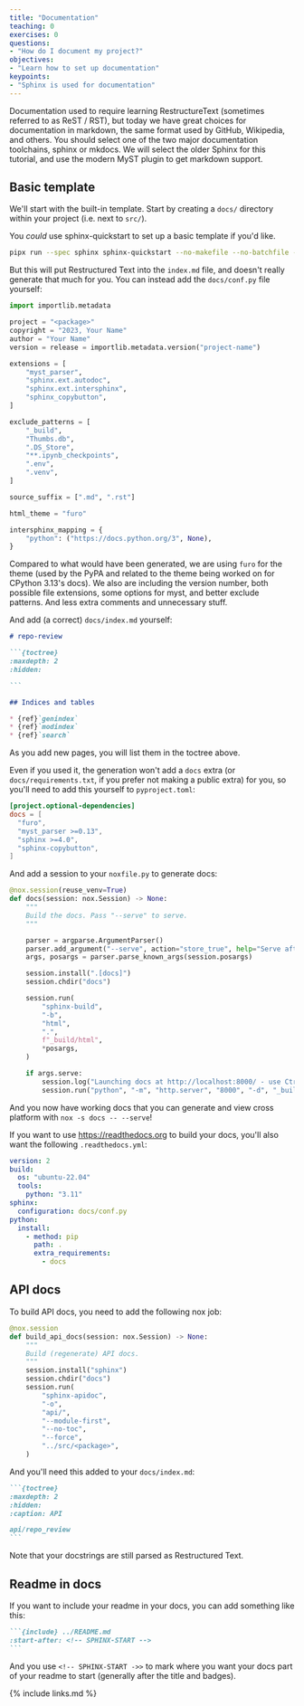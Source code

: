 ```yaml
---
title: "Documentation"
teaching: 0
exercises: 0
questions:
- "How do I document my project?"
objectives:
- "Learn how to set up documentation"
keypoints:
- "Sphinx is used for documentation"
---
```


Documentation used to require learning RestructureText (sometimes referred to as
ReST / RST), but today we have great choices for documentation in markdown, the
same format used by GitHub, Wikipedia, and others.  You should select one of the
two major documentation toolchains, sphinx or mkdocs. We will select the older
Sphinx for this tutorial, and use the modern MyST plugin to get markdown
support.

## Basic template

We'll start with the built-in template. Start by creating a `docs/` directory
within your project (i.e. next to `src/`).

You _could_ use sphinx-quickstart to set up a basic template if you'd like.

```bash
pipx run --spec sphinx sphinx-quickstart --no-makefile --no-batchfile --ext-autodoc --ext-intersphinx --extensions myst_parser --suffix .md docs
```

But this will put Restructured Text into the `index.md` file, and doesn't really generate that much for you. You can instead add the `docs/conf.py` file yourself:

```python
import importlib.metadata

project = "<package>"
copyright = "2023, Your Name"
author = "Your Name"
version = release = importlib.metadata.version("project-name")

extensions = [
    "myst_parser",
    "sphinx.ext.autodoc",
    "sphinx.ext.intersphinx",
    "sphinx_copybutton",
]

exclude_patterns = [
    "_build",
    "Thumbs.db",
    ".DS_Store",
    "**.ipynb_checkpoints",
    ".env",
    ".venv",
]

source_suffix = [".md", ".rst"]

html_theme = "furo"

intersphinx_mapping = {
    "python": ("https://docs.python.org/3", None),
}
```

Compared to what would have been generated, we are using `furo` for the theme
(used by the PyPA and related to the theme being worked on for CPython 3.13's
docs). We also are including the version number, both possible file extensions,
some options for myst, and better exclude patterns. And less extra comments and
unnecessary stuff.

And add (a correct) `docs/index.md` yourself:

````md
# repo-review

```{toctree}
:maxdepth: 2
:hidden:

```

## Indices and tables

* {ref}`genindex`
* {ref}`modindex`
* {ref}`search`
````

As you add new pages, you will list them in the toctree above.

Even if you used it, the generation won't add a `docs` extra (or
`docs/requirements.txt`, if you prefer not making a public extra) for you, so
you'll need to add this yourself to `pyproject.toml`:

```toml
[project.optional-dependencies]
docs = [
  "furo",
  "myst_parser >=0.13",
  "sphinx >=4.0",
  "sphinx-copybutton",
]

```

And add a session to your `noxfile.py` to generate docs:

```python
@nox.session(reuse_venv=True)
def docs(session: nox.Session) -> None:
    """
    Build the docs. Pass "--serve" to serve.
    """

    parser = argparse.ArgumentParser()
    parser.add_argument("--serve", action="store_true", help="Serve after building")
    args, posargs = parser.parse_known_args(session.posargs)

    session.install(".[docs]")
    session.chdir("docs")

    session.run(
        "sphinx-build",
        "-b",
        "html",
        ".",
        f"_build/html",
        *posargs,
    )

    if args.serve:
        session.log("Launching docs at http://localhost:8000/ - use Ctrl-C to quit")
        session.run("python", "-m", "http.server", "8000", "-d", "_build/html")
```

And you now have working docs that you can generate and view cross platform with `nox -s docs -- --serve`!

If you want to use https://readthedocs.org to build your docs, you'll also want the following `.readthedocs.yml`:

```yaml
version: 2
build:
  os: "ubuntu-22.04"
  tools:
    python: "3.11"
sphinx:
  configuration: docs/conf.py
python:
  install:
    - method: pip
      path: .
      extra_requirements:
        - docs
```

## API docs

To build API docs, you need to add the following nox job:

```python
@nox.session
def build_api_docs(session: nox.Session) -> None:
    """
    Build (regenerate) API docs.
    """
    session.install("sphinx")
    session.chdir("docs")
    session.run(
        "sphinx-apidoc",
        "-o",
        "api/",
        "--module-first",
        "--no-toc",
        "--force",
        "../src/<package>",
    )
```

And you'll need this added to your `docs/index.md`:

````md
```{toctree}
:maxdepth: 2
:hidden:
:caption: API

api/repo_review
```
````

Note that your docstrings are still parsed as Restructured Text.

## Readme in docs

If you want to include your readme in your docs, you can add something like this:

````md
```{include} ../README.md
:start-after: <!-- SPHINX-START -->
```
````

And you use `<!-- SPHINX-START ->>` to mark where you want your docs part of
your readme to start (generally after the title and badges).

{% include links.md %}
